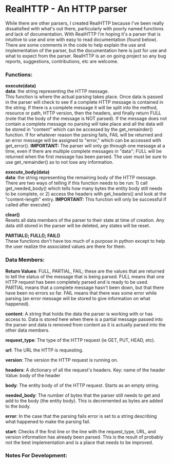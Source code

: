 # RealHTTP - An HTTP parser

While there are other parsers, I created RealHTTP because I've been really dissatisfied with what's out there, particularly with poorly named functions and lack of documentation. With RealHTTP I'm hoping it's a parser that is intuitive to use and one with easy to read documentation (found below). There are some comments in the code to help explain the use and implementation of the parser, but the documentation here is just for use and what to expect from the parser. RealHTTP is an on going project so any bug reports, suggestions, contributions, etc are welcome.

### Functions:

**execute(data)**    
**data**: the string representing the HTTP message.  
This function is where the actual parsing takes place. Once data is passed in the parser will check to see if a complete HTTP message is contained in the string. If there is a complete message it will be split into the method, resource or path, HTTP version, then the headers, and finally return FULL (note that the body of the message is NOT parsed). If the message does not contain a complete message no parsing will take place and all the data will be stored in "content" which can be accessed by the get_remainder() function. If for whatever reason the parsing fails, FAIL will be returned and an error message will be assigned to "error," which can be accessed with get_error().
**IMPORTANT:** The parser will only go through one message at a time, even if there are multiple complete messages in "data"; FULL will be returned when the first message has been parsed. The user must be sure to use get_remainder() as to not lose any information.

**execute_body(data)**  
**data**: the string representing the remaining body of the HTTP message.  
There are two ways of telling if this function needs to be run: 1) call get_needed_body() which tells how many bytes the entity body still needs to be complete, or 2) access the headers with get_headers() and look at the "content-length" entry. 
**IMPORTANT:** This function will only be successful if called after execute()

**clear()**  
Resets all data members of the parser to their state at time of creation. Any data still stored in the parser will be deleted, any states will be reset.


**PARTIAL(); FULL(); FAIL()**  
These functions don't have too much of a purpose in python except to help the user realize the associated values are there for them.


### Data Members:

**Return Values**: FULL, PARTIAL, FAIL; these are the values that are returned to tell the status of the message that is being parsed. FULL means that one HTTP request has been completely parsed and is ready to be used. PARTIAL means that a complete message hasn't been down, but that there have been no errors so far. FAIL means that there was some error while parsing (an error message will be stored to give information on what happened). 

**content**: A string that holds the data the parser is working with or has access to. Data is stored here when there is a partial message passed into the parser and data is removed from content as it is actually parsed into the other data members.

**request_type**: The type of the HTTP request (ie GET, PUT, HEAD, etc).

**url**: The URL the HTTP is requesting.

**version**: The version the HTTP request is running on.

**headers**: A dictionary of all the request's headers. Key: name of the header   Value: body of the header

**body**: The entity body of of the HTTP request. Starts as an empty string.

**needed_body**: The number of bytes that the parser still needs to get and add to the body (the entity body). This is decremented as bytes are added to the body.

**error**: In the case that the parsing fails error is set to a string describing what happened to make the parsing fail.

**start**: Checks if the first line or the line with the request_type, URL, and version information has already been parsed. This is the result of probably not the best implementation and is a place that needs to be improved.





### Notes For Development: